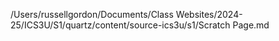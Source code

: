 /Users/russellgordon/Documents/Class Websites/2024-25/ICS3U/S1/quartz/content/source-ics3u/s1/Scratch Page.md